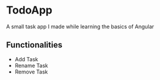 # TodoApp

A small task app I made while learning the basics of Angular

## Functionalities

- Add Task
- Rename Task
- Remove Task
